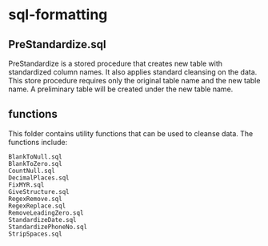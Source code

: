 # sql-formatting

## PreStandardize.sql
PreStandardize is a stored procedure that creates new table with standardized column names. It also applies standard cleansing on the data. This store procedure requires only the original table name and the new table name. A preliminary table will be created under the new table name. 

## functions
This folder contains utility functions that can be used to cleanse data. The functions include: 

    BlankToNull.sql
    BlankToZero.sql
    CountNull.sql
    DecimalPlaces.sql
    FixMYR.sql
    GiveStructure.sql
    RegexRemove.sql
    RegexReplace.sql
    RemoveLeadingZero.sql
    StandardizeDate.sql
    StandardizePhoneNo.sql
    StripSpaces.sql
